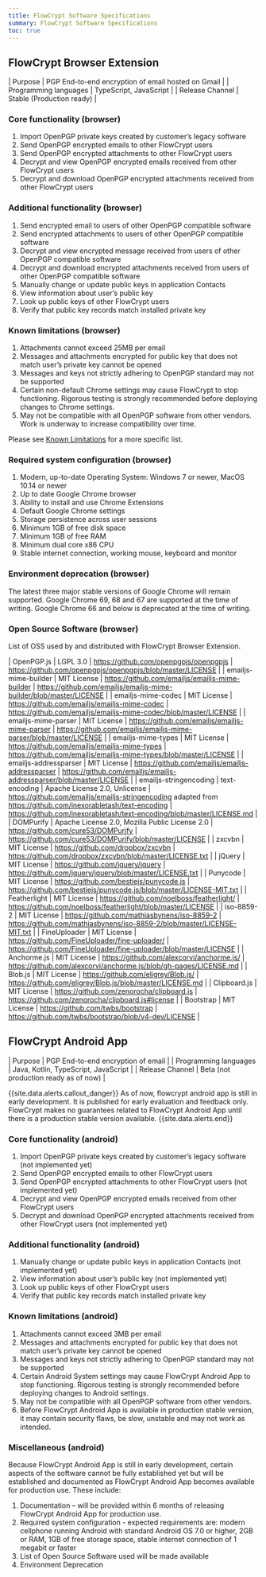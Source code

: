 ```yaml
---
title: FlowCrypt Software Specifications
summary: FlowCrypt Software Specifications
toc: true
---
```


## FlowCrypt Browser Extension

| Purpose | PGP End-to-end encryption of email hosted on Gmail |
| Programming languages | TypeScript, JavaScript |
| Release Channel | Stable (Production ready) |

### Core functionality (browser)

1. Import OpenPGP private keys created by customer’s legacy software
2. Send OpenPGP encrypted emails to other FlowCrypt users
3. Send OpenPGP encrypted attachments to other FlowCrypt users
4. Decrypt and view OpenPGP encrypted emails received from other FlowCrypt users
5. Decrypt and download OpenPGP encrypted attachments received from other FlowCrypt users

### Additional functionality (browser)

1. Send encrypted email to users of other OpenPGP compatible software
2. Send encrypted attachments to users of other OpenPGP compatible software
3. Decrypt and view encrypted message received from users of other OpenPGP compatible software
4. Decrypt and download encrypted attachments received from users of other OpenPGP compatible software
5. Manually change or update public keys in application Contacts
6. View information about user’s public key
7. Look up public keys of other FlowCrypt users
8. Verify that public key records match installed private key

### Known limitations (browser)

1. Attachments cannot exceed 25MB per email
2. Messages and attachments encrypted for public key that does not match user’s private key cannot be opened
3. Messages and keys not strictly adhering to OpenPGP standard may not be supported
4. Certain non-default Chrome settings may cause FlowCrypt to stop functioning. Rigorous testing is strongly recommended before deploying changes to Chrome settings.
5. May not be compatible with all OpenPGP software from other vendors. Work is underway to increase compatibility over time.

Please see [Known Limitations](limitations.html) for a more specific list.

### Required system configuration (browser)

1. Modern, up-to-date Operating System: Windows 7 or newer, MacOS 10.14 or newer
2. Up to date Google Chrome browser
3. Ability to install and use Chrome Extensions
4. Default Google Chrome settings
5. Storage persistence across user sessions
6. Minimum 1GB of free disk space
7. Minimum 1GB of free RAM
8. Minimum dual core x86 CPU
9. Stable internet connection, working mouse, keyboard and monitor

### Environment deprecation (browser)

The latest three major stable versions of Google Chrome will remain supported. Google Chrome 69, 68 and 67 are supported at the time of writing. Google Chrome 66 and below is deprecated at the time of writing.

### Open Source Software (browser)

List of OSS used by and distributed with FlowCrypt Browser Extension.

| OpenPGP.js | LGPL 3.0  | https://github.com/openpgpjs/openpgpjs | https://github.com/openpgpjs/openpgpjs/blob/master/LICENSE |
| emailjs-mime-builder | MIT License | https://github.com/emailjs/emailjs-mime-builder  | https://github.com/emailjs/emailjs-mime-builder/blob/master/LICENSE |
| emailjs-mime-codec | MIT License | https://github.com/emailjs/emailjs-mime-codec | https://github.com/emailjs/emailjs-mime-codec/blob/master/LICENSE |
| emailjs-mime-parser | MIT License | https://github.com/emailjs/emailjs-mime-parser | https://github.com/emailjs/emailjs-mime-parser/blob/master/LICENSE |
| emailjs-mime-types | MIT License |  https://github.com/emailjs/emailjs-mime-types | https://github.com/emailjs/emailjs-mime-types/blob/master/LICENSE |
| emailjs-addressparser | MIT License | https://github.com/emailjs/emailjs-addressparser | https://github.com/emailjs/emailjs-addressparser/blob/master/LICENSE | 
| emailjs-stringencoding | text-encoding | Apache License 2.0, Unlicense | https://github.com/emailjs/emailjs-stringencoding adapted from
https://github.com/inexorabletash/text-encoding |  https://github.com/inexorabletash/text-encoding/blob/master/LICENSE.md | 
| DOMPurify | Apache License 2.0, Mozilla Public License 2.0 | https://github.com/cure53/DOMPurify | https://github.com/cure53/DOMPurify/blob/master/LICENSE |
| zxcvbn | MIT License | https://github.com/dropbox/zxcvbn | https://github.com/dropbox/zxcvbn/blob/master/LICENSE.txt |
| jQuery | MIT License | https://github.com/jquery/jquery | https://github.com/jquery/jquery/blob/master/LICENSE.txt | 
| Punycode | MIT License | https://github.com/bestiejs/punycode.js |  https://github.com/bestiejs/punycode.js/blob/master/LICENSE-MIT.txt  | 
| Featherlight | MIT License | https://github.com/noelboss/featherlight/   | https://github.com/noelboss/featherlight/blob/master/LICENSE  | 
| iso-8859-2 | MIT License | https://github.com/mathiasbynens/iso-8859-2  | https://github.com/mathiasbynens/iso-8859-2/blob/master/LICENSE-MIT.txt  | 
| FineUploader | MIT License | https://github.com/FineUploader/fine-uploader/  | https://github.com/FineUploader/fine-uploader/blob/master/LICENSE  | 
| Anchorme.js | MIT License | https://github.com/alexcorvi/anchorme.js/  | https://github.com/alexcorvi/anchorme.js/blob/gh-pages/LICENSE.md  | 
| Blob.js | MIT License | https://github.com/eligrey/Blob.js/  | https://github.com/eligrey/Blob.js/blob/master/LICENSE.md | 
| Clipboard.js | MIT License | https://github.com/zenorocha/clipboard.js | https://github.com/zenorocha/clipboard.js#license  | 
| Bootstrap | MIT License | https://github.com/twbs/bootstrap  | https://github.com/twbs/bootstrap/blob/v4-dev/LICENSE | 


## FlowCrypt Android App

| Purpose | PGP End-to-end encryption of email |
| Programming languages |	Java, Kotlin, TypeScript, JavaScript |
| Release Channel |	Beta (not production ready as of now) |

{{site.data.alerts.callout_danger}}
As of now, flowcrypt android app is still in early development. It is published for early evaluation and feedback only. FlowCrypt makes no guarantees related to FlowCrypt Android App until there is a production stable version available.
{{site.data.alerts.end}}

### Core functionality (android)

1. Import OpenPGP private keys created by customer’s legacy software (not implemented yet)
2. Send OpenPGP encrypted emails to other FlowCrypt users
3. Send OpenPGP encrypted attachments to other FlowCrypt users (not implemented yet)
4. Decrypt and view OpenPGP encrypted emails received from other FlowCrypt users
5. Decrypt and download OpenPGP encrypted attachments received from other FlowCrypt users (not implemented yet)


### Additional functionality (android)

1. Manually change or update public keys in application Contacts (not implemented yet)
2. View information about user’s public key (not implemented yet)
3. Look up public keys of other FlowCrypt users
4. Verify that public key records match installed private key

### Known limitations (android)

1. Attachments cannot exceed 3MB per email
2. Messages and attachments encrypted for public key that does not match user’s private key cannot be opened
3. Messages and keys not strictly adhering to OpenPGP standard may not be supported
4. Certain Android System settings may cause FlowCrypt Android App to stop functioning. Rigorous testing is strongly recommended before deploying changes to Android settings.
5. May not be compatible with all OpenPGP software from other vendors.
6. Before FlowCrypt Android App is available in production stable version, it may contain security flaws, be slow, unstable and may not work as intended.

### Miscellaneous (android)

Because FlowCrypt Android App is still in early development, certain aspects of the software cannot be fully established yet but will be established and documented as FlowCrypt Android App becomes available for production use. These include:

1. Documentation – will be provided within 6 months of releasing FlowCrypt Android App for production use.
2. Required system configuration - expected requirements are: modern cellphone running Android with standard Android OS 7.0 or higher, 2GB or RAM, 1GB of free storage space, stable internet connection of 1 megabit or faster
3. List of Open Source Software used will be made available
4. Environment Deprecation
